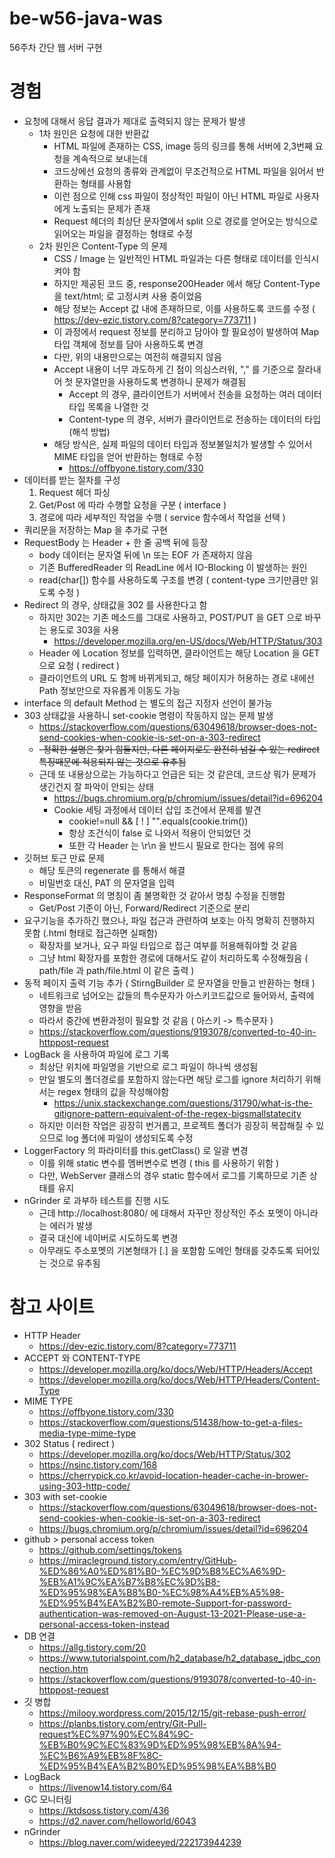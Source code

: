 # be-w56-java-was
56주차 간단 웹 서버 구현

# 경험
- 요청에 대해서 응답 결과가 제대로 출력되지 않는 문제가 발생
  - 1차 원인은 요청에 대한 반환값
    - HTML 파일에 존재하는 CSS, image 등의 링크를 통해 서버에 2,3번째 요청을 계속적으로 보내는데
    - 코드상에선 요청의 종류와 관계없이 무조건적으로 HTML 파일을 읽어서 반환하는 형태를 사용함
    - 이런 점으로 인해 css 파일이 정상적인 파일이 아닌 HTML 파일로 사용자에게 노출되는 문제가 존재
    - Request 헤더의 최상단 문자열에서 split 으로 경로를 얻어오는 방식으로 읽어오는 파일을 결정하는 형태로 수정
  - 2차 원인은 Content-Type 의 문제
    - CSS / Image 는 일반적인 HTML 파일과는 다른 형태로 데이터를 인식시켜야 함
    - 하지만 제공된 코드 중, response200Header 에서 해당 Content-Type 을 text/html; 로 고정시켜 사용 중이었음
    - 해당 정보는 Accept 값 내에 존재하므로, 이를 사용하도록 코드를 수정 ( https://dev-ezic.tistory.com/8?category=773711 )
    - 이 과정에서 request 정보를 분리하고 담아야 할 필요성이 발생하여 Map 타입 객체에 정보를 담아 사용하도록 변경
    - 다만, 위의 내용만으로는 여전히 해결되지 않음
    - Accept 내용이 너무 과도하게 긴 점이 의심스러워, "," 를 기준으로 잘라내어 첫 문자열만을 사용하도록 변경하니 문제가 해결됨
      - Accept 의 경우, 클라이언트가 서버에서 전송을 요청하는 여러 데이터 타입 목록을 나열한 것
      - Content-type 의 경우, 서버가 클라이언트로 전송하는 데이터의 타입 (해석 방법)
    - 해당 방식은, 실제 파일의 데이터 타입과 정보불일치가 발생할 수 있어서 MIME 타입을 얻어 반환하는 형태로 수정
      - https://offbyone.tistory.com/330
- 데이터를 받는 절차를 구성
  1. Request 헤더 파싱 
  2. Get/Post 에 따라 수행할 요청을 구분 ( interface )
  3. 경로에 따라 세부적인 작업을 수행 ( service 함수에서 작업을 선택 )
- 쿼리문을 저장하는 Map 을 추가로 구현
- RequestBody 는 Header + 한 줄 공백 뒤에 등장
  - body 데이터는 문자열 뒤에 \n 또는 EOF 가 존재하지 않음
  - 기존 BufferedReader 의 ReadLine 에서 IO-Blocking 이 발생하는 원인
  - read(char[]) 함수를 사용하도록 구조를 변경 ( content-type 크기만큼만 읽도록 수정 )
- Redirect 의 경우, 상태값을 302 를 사용한다고 함
  - 하지만 302는 기존 메소드를 그대로 사용하고, POST/PUT 을 GET 으로 바꾸는 용도로 303을 사용
    - https://developer.mozilla.org/en-US/docs/Web/HTTP/Status/303
  - Header 에 Location 정보를 입력하면, 클라이언트는 해당 Location 을 GET 으로 요청 ( redirect )
  - 클라이언트의 URL 도 함께 바뀌게되고, 해당 페이지가 허용하는 경로 내에선 Path 정보만으로 자유롭게 이동도 가능
- interface 의 default Method 는 별도의 접근 지정자 선언이 불가능
- 303 상태값을 사용하니 set-cookie 명령이 작동하지 않는 문제 발생
  - https://stackoverflow.com/questions/63049618/browser-does-not-send-cookies-when-cookie-is-set-on-a-303-redirect
  - ~~-정확한 설명은 찾기 힘들지만, 다른 페이지로도 완전히 넘길 수 있는 redirect 특징때문에 적용되지 않는 것으로 유추됨~~
  - 근데 또 내용상으로는 가능하다고 언급은 되는 것 같은데, 코드상 뭐가 문제가 생긴건지 잘 파악이 안되는 상태
    - https://bugs.chromium.org/p/chromium/issues/detail?id=696204
    - Cookie 세팅 과정에서 데이터 삽입 조건에서 문제를 발견 
      - cookie!=null && [ ! ] "".equals(cookie.trim())
      - 항상 조건식이 false 로 나와서 적용이 안되었던 것
      - 또한 각 Header 는 \r\n 을 반드시 필요로 한다는 점에 유의
- 깃허브 토근 만료 문제
  - 해당 토큰의 regenerate 를 통해서 해결
  - 비밀번호 대신, PAT 의 문자열을 입력
- ResponseFormat 의 명칭이 좀 불명확한 것 같아서 명칭 수정을 진행함
  - Get/Post 기준이 아닌, Forward/Redirect 기준으로 분리
- 요구기능을 추가하긴 했으나, 파일 접근과 관련하여 보호는 아직 명확히 진행하지 못함 (.html 형태로 접근하면 실패함)
  - 확장자를 보거나, 요구 파일 타입으로 접근 여부를 허용해줘야할 것 같음
  - 그냥 html 확장자를 포함한 경로에 대해서도 같이 처리하도록 수정해줬음 ( path/file 과 path/file.html 이 같은 출력 )
- 동적 페이지 출력 기능 추가 ( StirngBuilder 로 문자열을 만들고 반환하는 형태 )
  - 네트워크로 넘어오는 값들의 특수문자가 아스키코드값으로 들어와서, 출력에 영향을 받음
  - 따라서 중간에 변환과정이 필요할 것 같음 ( 아스키 -> 특수문자 )
  - https://stackoverflow.com/questions/9193078/converted-to-40-in-httppost-request
- LogBack 을 사용하여 파일에 로그 기록
  - 최상단 위치에 파일명을 기반으로 로그 파일이 하나씩 생성됨
  - 만일 별도의 폴더경로를 포함하지 않는다면 해당 로그를 ignore 처리하기 위해서는 regex 형태의 값을 작성해야함
    - https://unix.stackexchange.com/questions/31790/what-is-the-gitignore-pattern-equivalent-of-the-regex-bigsmallstatecity
  - 하지만 이러한 작업은 굉장히 번거롭고, 프로젝트 폴더가 굉장히 복잡해질 수 있으므로 log 폴더에 파일이 생성되도록 수정
- LoggerFactory 의 파라미터를 this.getClass() 로 일괄 변경
  - 이를 위해 static 변수를 멤버변수로 변경 ( this 를 사용하기 위함 )
  - 다만, WebServer 클래스의 경우 static 함수에서 로그를 기록하므로 기존 상태를 유지
- nGrinder 로 과부하 테스트를 진행 시도
  - 근데 http://localhost:8080/ 에 대해서 자꾸만 정상적인 주소 포멧이 아니라는 에러가 발생
  - 결국 대신에 네이버로 시도하도록 변경
  - 아무래도 주소포멧의 기본형태가 [.] 을 포함함 도메인 형태를 갖추도록 되어있는 것으로 유추됨

# 참고 사이트
- HTTP Header
  - https://dev-ezic.tistory.com/8?category=773711
- ACCEPT 와 CONTENT-TYPE
  - https://developer.mozilla.org/ko/docs/Web/HTTP/Headers/Accept
  - https://developer.mozilla.org/ko/docs/Web/HTTP/Headers/Content-Type
- MIME TYPE
  - https://offbyone.tistory.com/330
  - https://stackoverflow.com/questions/51438/how-to-get-a-files-media-type-mime-type
- 302 Status ( redirect )
  - https://developer.mozilla.org/ko/docs/Web/HTTP/Status/302
  - https://nsinc.tistory.com/168
  - https://cherrypick.co.kr/avoid-location-header-cache-in-brower-using-303-http-code/
- 303 with set-cookie
  - https://stackoverflow.com/questions/63049618/browser-does-not-send-cookies-when-cookie-is-set-on-a-303-redirect
  - https://bugs.chromium.org/p/chromium/issues/detail?id=696204
- github > personal access token
  - https://github.com/settings/tokens
  - https://miracleground.tistory.com/entry/GitHub-%ED%86%A0%ED%81%B0-%EC%9D%B8%EC%A6%9D-%EB%A1%9C%EA%B7%B8%EC%9D%B8-%ED%95%98%EA%B8%B0-%EC%98%A4%EB%A5%98-%ED%95%B4%EA%B2%B0-remote-Support-for-password-authentication-was-removed-on-August-13-2021-Please-use-a-personal-access-token-instead
- DB 연결
  - https://allg.tistory.com/20
  - https://www.tutorialspoint.com/h2_database/h2_database_jdbc_connection.htm
  - https://stackoverflow.com/questions/9193078/converted-to-40-in-httppost-request
- 깃 병합
  - https://milooy.wordpress.com/2015/12/15/git-rebase-push-error/
  - https://planbs.tistory.com/entry/Git-Pull-request%EC%97%90%EC%84%9C-%EB%B0%9C%EC%83%9D%ED%95%98%EB%8A%94-%EC%B6%A9%EB%8F%8C-%ED%95%B4%EA%B2%B0%ED%95%98%EA%B8%B0
- LogBack
  - https://livenow14.tistory.com/64
- GC 모니터링
  - https://ktdsoss.tistory.com/436
  - https://d2.naver.com/helloworld/6043
- nGrinder
  - https://blog.naver.com/wideeyed/222173944239